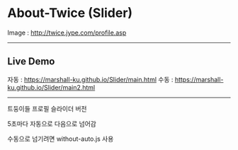 # About-Twice (Slider)

Image : http://twice.jype.com/profile.asp

***

## Live Demo

자동 : https://marshall-ku.github.io/Slider/main.html
수동 : https://marshall-ku.github.io/Slider/main2.html

***

트둥이들 프로필 슬라이더 버전

5초마다 자동으로 다음으로 넘어감

수동으로 넘기려면 without-auto.js 사용
